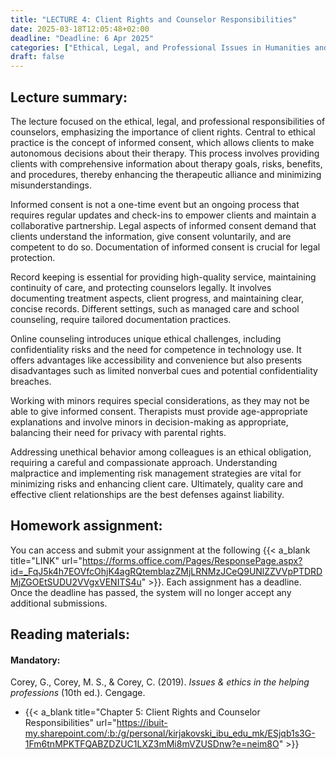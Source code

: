 ```yaml
---
title: "LECTURE 4: Client Rights and Counselor Responsibilities"
date: 2025-03-18T12:05:48+02:00
deadline: "Deadline: 6 Apr 2025"
categories: ["Ethical, Legal, and Professional Issues in Humanities and Social Sciences"]
draft: false
---
```


## Lecture summary:

The lecture focused on the ethical, legal, and professional responsibilities of counselors, emphasizing the importance of client rights. Central to ethical practice is the concept of informed consent, which allows clients to make autonomous decisions about their therapy. This process involves providing clients with comprehensive information about therapy goals, risks, benefits, and procedures, thereby enhancing the therapeutic alliance and minimizing misunderstandings.

Informed consent is not a one-time event but an ongoing process that requires regular updates and check-ins to empower clients and maintain a collaborative partnership. Legal aspects of informed consent demand that clients understand the information, give consent voluntarily, and are competent to do so. Documentation of informed consent is crucial for legal protection.

Record keeping is essential for providing high-quality service, maintaining continuity of care, and protecting counselors legally. It involves documenting treatment aspects, client progress, and maintaining clear, concise records. Different settings, such as managed care and school counseling, require tailored documentation practices.

Online counseling introduces unique ethical challenges, including confidentiality risks and the need for competence in technology use. It offers advantages like accessibility and convenience but also presents disadvantages such as limited nonverbal cues and potential confidentiality breaches.

Working with minors requires special considerations, as they may not be able to give informed consent. Therapists must provide age-appropriate explanations and involve minors in decision-making as appropriate, balancing their need for privacy with parental rights.

Addressing unethical behavior among colleagues is an ethical obligation, requiring a careful and compassionate approach. Understanding malpractice and implementing risk management strategies are vital for minimizing risks and enhancing client care. Ultimately, quality care and effective client relationships are the best defenses against liability.

## Homework assignment:

You can access and submit your assignment at the following {{< a_blank title="LINK" url="https://forms.office.com/Pages/ResponsePage.aspx?id=_FqJ5k4h7EOVfcOhjK4agRQtemblazZMjLRNMzJCeQ9UNlZZVVpPTDRDMjZGOEtSUDU2VVgxVENITS4u" >}}. Each assignment has a deadline. Once the deadline has passed, the system will no longer accept any additional submissions.

## Reading materials:

#### Mandatory:

Corey, G., Corey, M. S., & Corey, C. (2019). *Issues & ethics in the helping professions* (10th ed.). Cengage.

* {{< a_blank title="Chapter 5: Client Rights and Counselor Responsibilities" url="https://ibuit-my.sharepoint.com/:b:/g/personal/kirjakovski_ibu_edu_mk/ESjqb1s3G-1Fm6tnMPKTFQABZDZUC1LXZ3mMi8mVZUSDnw?e=neim8O" >}}

<!-- #### Optional:

O’Donohue, W. T., & Lilienfeld, S. O. (Eds.). (2013). *Case studies in clinical psychological science: Bridging the gap from science to practice*. Oxford University Press.

*  {{< a_blank title="Introduction: Case Formulation and Clinical Science" url="https://ibuit-my.sharepoint.com/:b:/g/personal/kirjakovski_ibu_edu_mk/EZIScR0VIlBEjh5B-E06Fk8BwTdcARwozrSu5F2wGNY2xw?e=qW3uCW" >}} -->